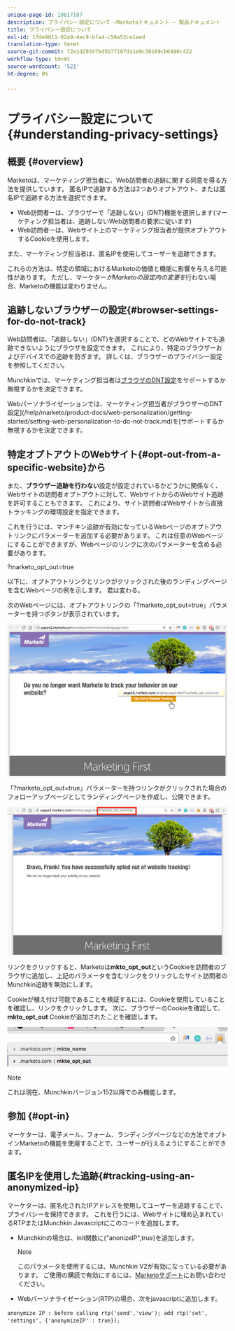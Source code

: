 ```yaml
---
unique-page-id: 10617187
description: プライバシー設定について —Marketoドキュメント — 製品ドキュメント
title: プライバシー設定について
exl-id: 1fde9011-02a9-4ec9-bfa4-c56a52ce1eed
translation-type: tm+mt
source-git-commit: 72e1d29347bd5b77107da1e9c30169cb6490c432
workflow-type: tm+mt
source-wordcount: '521'
ht-degree: 0%

---
```


# プライバシー設定について{#understanding-privacy-settings}

## 概要 {#overview}

Marketoは、マーケティング担当者に、Web訪問者の追跡に関する同意を得る方法を提供しています。 匿名IPで追跡する方法は2つありオプトアウト、または匿名IPで追跡する方法を選択できます。

* Web訪問者ーは、ブラウザーで「追跡しない」(DNT)機能を選択します(マーケティング担当者は、追跡しないWeb訪問者の要求に従います)
* Web訪問者ーは、Webサイト上のマーケティング担当者が提供オプトアウトするCookieを使用します。

また、マーケティング担当者は、匿名IPを使用してユーザーを追跡できます。

これらの方法は、特定の領域におけるMarketoの価値と機能に影響を与える可能性があります。 ただし、マーケター&#x200B;*がMarketoの設定内の変更を*&#x200B;行わない場合、Marketoの機能は変わりません。

## 追跡しないブラウザーの設定{#browser-settings-for-do-not-track}

Web訪問者は、「追跡しない」(DNT)を選択することで、どのWebサイトでも追跡できないようにブラウザを設定できます。 これにより、特定のブラウザーおよびデバイスでの追跡を防ぎます。 詳しくは、ブラウザーのプライバシー設定を参照してください。

Munchkinでは、マーケティング担当者は[ブラウザのDNT設定](/help/marketo/product-docs/administration/settings/edit-do-not-track-browser-support-settings.md)をサポートするか無視するかを決定できます。

Webパーソナライゼーションでは、マーケティング担当者がブラウザーのDNT設定](/help/marketo/product-docs/web-personalization/getting-started/setting-web-personalization-to-do-not-track.md)を[サポートするか無視するかを決定できます。

## 特定オプトアウトのWebサイト{#opt-out-from-a-specific-website}から

また、**ブラウザー追跡を行わない**&#x200B;設定が設定されているかどうかに関係なく、Webサイトの訪問者オプトアウトに対して、WebサイトからのWebサイト追跡を許可することもできます。 これにより、サイト訪問者はWebサイトから直接トラッキングの環境設定を指定できます。

これを行うには、マンチキン追跡が有効になっているWebページのオプトアウトリンクにパラメーターを追加する必要があります。 これは任意のWebページにすることができますが、Webページのリンクに次のパラメーターを含める必要があります。

?marketo_opt_out=true

以下に、オプトアウトリンクとリンクがクリックされた後のランディングページを含むWebページの例を示します。 君は変わる。

次のWebページには、オプトアウトリンクの「?marketo_opt_out=true」パラメーターを持つボタンが表示されています。

![](assets/opt-out-1.png)

「?marketo_opt_out=true」パラメーターを持つリンクがクリックされた場合のフォローアップページとしてランディングページを作成し、公開できます。

![](assets/opt-out-2.png)

リンクをクリックすると、Marketoは&#x200B;**mkto_opt_out**&#x200B;というCookieを訪問者のブラウザに追加し、上記のパラメータを含むリンクをクリックしたサイト訪問者のMunchkin追跡を無効にします。

Cookieが植え付け可能であることを検証するには、Cookieを使用していることを確認し、リンクをクリックします。 次に、ブラウザーのCookieを確認して、**mkto_opt_out** Cookieが追加されたことを確認します。

![](assets/opt-out-3.png)

>[!NOTE]
>
>これは現在、Munchkinバージョン152以降でのみ機能します。

## 参加 {#opt-in}

マーケターは、電子メール、フォーム、ランディングページなどの方法でオプトインMarketoの機能を使用することで、ユーザーが行えるようにすることができます。

## 匿名IPを使用した追跡{#tracking-using-an-anonymized-ip}

マーケターは、匿名化されたIPアドレスを使用してユーザーを追跡することで、プライバシーを保持できます。 これを行うには、Webサイトに埋め込まれているRTPまたはMunchkin Javascriptにこのコードを追加します。

* Munchkinの場合は、init関数に{&quot;anonizeIP&quot;,true}を追加します。

   >[!NOTE]
   >
   >このパラメータを使用するには、Munchkin V2が有効になっている必要があります。 ご使用の購読で有効にするには、[Marketoサポート](https://nation.marketo.com/community/support_solutions)にお問い合わせください。

* Webパーソナライゼーション(RTP)の場合、次をjavascriptに追加します。

`anonymize IP : before calling rtp('send','view'); add rtp('set', 'settings', {'anonymizeIP' : true});`
